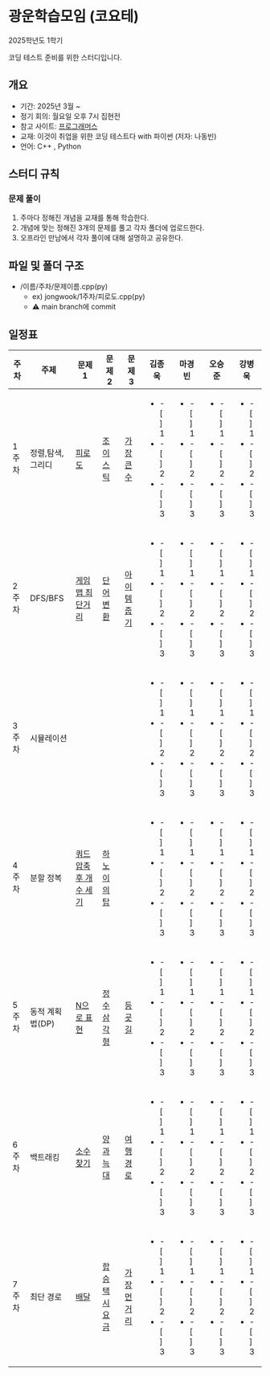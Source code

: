 # 광운학습모임 (코요테)
2025학년도 1학기

코딩 테스트 준비를 위한 스터디입니다.

## 개요
* 기간: 2025년 3월 ~
* 정기 회의: 월요일 오후 7시 집현전
* 참고 사이트: [프로그래머스](https://programmers.co.kr/)
* 교재: 이것이 취업을 위한 코딩 테스트다 with 파이썬 (저자: 나동빈)
* 언어: C++ , Python

## 스터디 규칙
### 문제 풀이
1. 주마다 정해진 개념을 교재를 통해 학습한다.
2. 개념에 맞는 정해진 3개의 문제를 풀고 각자 폴더에 업로드한다.
3. 오프라인 만남에서 각자 풀이에 대해 설명하고 공유한다.

## 파일 및 폴더 구조
* /이름/주차/문제이름.cpp(py)
    * ex) jongwook/1주차/피로도.cpp(py)
    * ⚠️ main branch에 commit
 
## 일정표

| **주차** | **주제**              | **문제 1**                                                                      | **문제 2**                                                   | **문제 3**                                                                | **김종욱** | **마경빈** | **오승준** | **강병욱** |      
| -------- | ------------------- | -------------------------------------------------------------------------------| ------------------------------------------------------------ | ------------------------------------------------------------------------ | ----------|-----------|-----------|----------|
| 1주차    | 정렬,탐색,그리디       | [피로도](https://programmers.co.kr/learn/courses/30/lessons/42860)| [조이스틱](https://school.programmers.co.kr/learn/courses/30/lessons/42860) | [가장 큰 수](https://school.programmers.co.kr/learn/courses/30/lessons/42746) | <ul><li>- [ ] 1</li><li>- [ ] 2</li><li>- [ ] 3</li></ul> | <ul><li>- [ ] 1</li><li>- [ ] 2</li><li>- [ ] 3</li></ul> | <ul><li>- [ ] 1</li><li>- [ ] 2</li><li>- [ ] 3</li></ul> |<ul><li>- [ ] 1</li><li>- [ ] 2</li><li>- [ ] 3</li></ul> |                                                      
| 2주차    | DFS/BFS             | [게임 맵 최단거리](https://school.programmers.co.kr/learn/courses/30/lessons/1844) | [단어변환](https://school.programmers.co.kr/learn/courses/30/lessons/43163) | [아이템 줍기](https://school.programmers.co.kr/learn/courses/30/lessons/87694) | <ul><li>- [ ] 1</li><li>- [ ] 2</li><li>- [ ] 3</li></ul> | <ul><li>- [ ] 1</li><li>- [ ] 2</li><li>- [ ] 3</li></ul> | <ul><li>- [ ] 1</li><li>- [ ] 2</li><li>- [ ] 3</li></ul> |<ul><li>- [ ] 1</li><li>- [ ] 2</li><li>- [ ] 3</li></ul> |                                                            
| 3주차    | 시뮬레이션            | | | |  <ul><li>- [ ] 1</li><li>- [ ] 2</li><li>- [ ] 3</li></ul> | <ul><li>- [ ] 1</li><li>- [ ] 2</li><li>- [ ] 3</li></ul> | <ul><li>- [ ] 1</li><li>- [ ] 2</li><li>- [ ] 3</li></ul> |<ul><li>- [ ] 1</li><li>- [ ] 2</li><li>- [ ] 3</li></ul> |                                                           
| 4주차    | 분할 정복             | [쿼드 압축 후 개수 세기](https://school.programmers.co.kr/learn/courses/30/lessons/68936) | [하노이의 탑](https://school.programmers.co.kr/learn/courses/30/lessons/12946) || <ul><li>- [ ] 1</li><li>- [ ] 2</li><li>- [ ] 3</li></ul> | <ul><li>- [ ] 1</li><li>- [ ] 2</li><li>- [ ] 3</li></ul> | <ul><li>- [ ] 1</li><li>- [ ] 2</li><li>- [ ] 3</li></ul> |<ul><li>- [ ] 1</li><li>- [ ] 2</li><li>- [ ] 3</li></ul> | 
| 5주차    | 동적 계획법(DP)        | [N으로 표현](https://school.programmers.co.kr/learn/courses/30/lessons/42895) | [정수 삼각형](https://school.programmers.co.kr/learn/courses/30/lessons/43105) | [등굣길](https://school.programmers.co.kr/learn/courses/30/lessons/42898) | <ul><li>- [ ] 1</li><li>- [ ] 2</li><li>- [ ] 3</li></ul> | <ul><li>- [ ] 1</li><li>- [ ] 2</li><li>- [ ] 3</li></ul> | <ul><li>- [ ] 1</li><li>- [ ] 2</li><li>- [ ] 3</li></ul> |<ul><li>- [ ] 1</li><li>- [ ] 2</li><li>- [ ] 3</li></ul> |
| 6주차    | 백트래킹              | [소수 찾기](https://school.programmers.co.kr/learn/courses/30/lessons/42839) | [양과 늑대](https://school.programmers.co.kr/learn/courses/30/lessons/92343) | [여행 경로](https://school.programmers.co.kr/learn/courses/30/lessons/43164) | <ul><li>- [ ] 1</li><li>- [ ] 2</li><li>- [ ] 3</li></ul> | <ul><li>- [ ] 1</li><li>- [ ] 2</li><li>- [ ] 3</li></ul> | <ul><li>- [ ] 1</li><li>- [ ] 2</li><li>- [ ] 3</li></ul> |<ul><li>- [ ] 1</li><li>- [ ] 2</li><li>- [ ] 3</li></ul> |
| 7주차    | 최단 경로             | [배달](https://school.programmers.co.kr/learn/courses/30/lessons/12978) | [합승 택시 요금](https://school.programmers.co.kr/learn/courses/30/lessons/72413) | [가장 먼 거리](https://school.programmers.co.kr/learn/courses/30/lessons/49189) | <ul><li>- [ ] 1</li><li>- [ ] 2</li><li>- [ ] 3</li></ul> | <ul><li>- [ ] 1</li><li>- [ ] 2</li><li>- [ ] 3</li></ul> | <ul><li>- [ ] 1</li><li>- [ ] 2</li><li>- [ ] 3</li></ul> |<ul><li>- [ ] 1</li><li>- [ ] 2</li><li>- [ ] 3</li></ul> |                                                       
